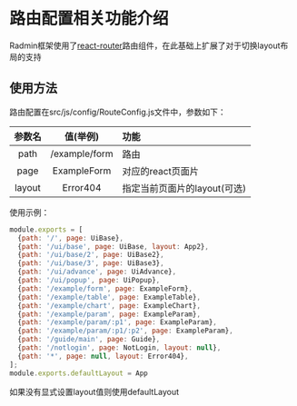 # 路由配置相关功能介绍

Radmin框架使用了[react-router](https://github.com/reactjs/react-router)路由组件，在此基础上扩展了对于切换layout布局的支持

## 使用方法

路由配置在src/js/config/RouteConfig.js文件中，参数如下：

| 参数名      | 值(举例) 			|  功能  							|
| :--------:  | :-----:  			| :----  							|
| path        | /example/form 		|   路由     						|
| page        | ExampleForm  		|   对应的react页面片   			|
| layout      | Error404   			|  指定当前页面片的layout(可选)  	|

使用示例：

```js
module.exports = [
  {path: '/', page: UiBase},
  {path: '/ui/base', page: UiBase, layout: App2},
  {path: '/ui/base/2', page: UiBase2},
  {path: '/ui/base/3', page: UiBase3},
  {path: '/ui/advance', page: UiAdvance},
  {path: '/ui/popup', page: UiPopup},
  {path: '/example/form', page: ExampleForm},
  {path: '/example/table', page: ExampleTable},
  {path: '/example/chart', page: ExampleChart},
  {path: '/example/param', page: ExampleParam},
  {path: '/example/param/:p1', page: ExampleParam},
  {path: '/example/param/:p1/:p2', page: ExampleParam},
  {path: '/guide/main', page: Guide},
  {path: '/notlogin', page: NotLogin, layout: null},
  {path: '*', page: null, layout: Error404},
];
module.exports.defaultLayout = App
```

如果没有显式设置layout值则使用defaultLayout
